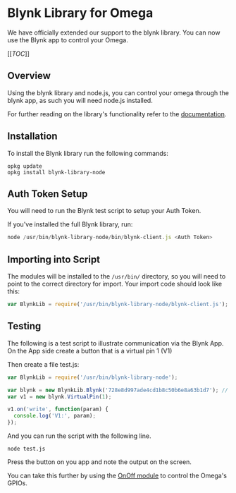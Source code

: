 # Blynk Library for Omega

We have officially extended our support to the blynk library. You can now use the Blynk app to control your Omega. 

[[_TOC_]]


[//]: # (Overview)

## Overview

Using the blynk library and node.js, you can control your omega through the blynk app, as such you will need node.js installed. 

For further reading on the library's functionality refer to the [documentation](https://www.npmjs.com/package/blynk-library).

[//]: # (Installation)

## Installation

To install the Blynk library run the following commands:

```
opkg update
opkg install blynk-library-node
```



[//]: # (Auth Token Setup)

## Auth Token Setup

You will need to run the Blynk test script to setup your Auth Token.

If you've installed the full Blynk library, run:
``` js
node /usr/bin/blynk-library-node/bin/blynk-client.js <Auth Token>
```


[//]: # (Importing into Script)

## Importing into Script

The modules will be installed to the `/usr/bin/` directory, so you will need to point to the correct directory for import. Your import code should look like this:

```js
var BlynkLib = require('/usr/bin/blynk-library-node/blynk-client.js');
```


[//]: # (Installation)

## Testing

The following is a test script to illustrate communication via the Blynk App. On the App side create a button that is a virtual pin 1 (V1)

Then create a file test.js:

```js
var BlynkLib = require('/usr/bin/blynk-library-node');

var blynk = new BlynkLib.Blynk('728e8d997ade4cd1b8c50b6e8a63b1d7'); // Replace this with your Auth Key
var v1 = new blynk.VirtualPin(1);

v1.on('write', function(param) {
  console.log('V1:', param);
});

```

And you can run the script with the following line.
```
node test.js
```

Press the button on you app and note the output on the screen. 

You can take this further by using the [OnOff module](https://wiki.onion.io/Tutorials/onoff-node) to control the Omega's GPIOs. 
